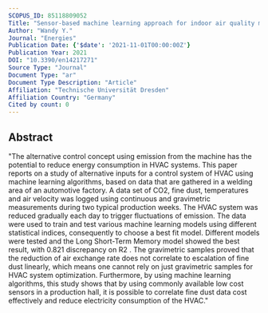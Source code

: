 ```yaml
---
SCOPUS_ID: 85118809052
Title: "Sensor-based machine learning approach for indoor air quality monitoring in an automobile manufacturing"
Author: "Wandy Y."
Journal: "Energies"
Publication Date: {'$date': '2021-11-01T00:00:00Z'}
Publication Year: 2021
DOI: "10.3390/en14217271"
Source Type: "Journal"
Document Type: "ar"
Document Type Description: "Article"
Affiliation: "Technische Universität Dresden"
Affiliation Country: "Germany"
Cited by count: 0
---
```


## Abstract
"The alternative control concept using emission from the machine has the potential to reduce energy consumption in HVAC systems. This paper reports on a study of alternative inputs for a control system of HVAC using machine learning algorithms, based on data that are gathered in a welding area of an automotive factory. A data set of CO2, fine dust, temperatures and air velocity was logged using continuous and gravimetric measurements during two typical production weeks. The HVAC system was reduced gradually each day to trigger fluctuations of emission. The data were used to train and test various machine learning models using different statistical indices, consequently to choose a best fit model. Different models were tested and the Long Short-Term Memory model showed the best result, with 0.821 discrepancy on R2 . The gravimetric samples proved that the reduction of air exchange rate does not correlate to escalation of fine dust linearly, which means one cannot rely on just gravimetric samples for HVAC system optimization. Furthermore, by using machine learning algorithms, this study shows that by using commonly available low cost sensors in a production hall, it is possible to correlate fine dust data cost effectively and reduce electricity consumption of the HVAC."
